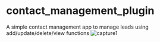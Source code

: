 # contact_management_plugin
A simple contact management app to manage leads using add/update/delete/view functions
![capture1](https://cloud.githubusercontent.com/assets/22419682/24473957/f3fc275a-14c2-11e7-897d-5c4026dba369.JPG)

